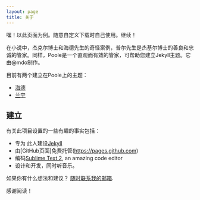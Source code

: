 ```yaml
---
layout: page
title: 关于
---
```


<p class="message">
      嘿！以此页面为例。随意自定义下载时自己使用。继续！
</p>

在小说中，杰克尔博士和海德先生的奇怪案例，普尔先生是杰基尔博士的善良和忠诚的管家。同样，Poole是一个直观而有效的管家，可帮助您建立Jekyll主题。它由@mdo制作。

目前有两个建立在Poole上的主题：

* [海德](http://hyde.getpoole.com)
* [兰宁](http://lanyon.getpoole.com)



## 建立

有关此项目设置的一些有趣的事实包括：

* 专为 此人建设[Jekyll](http://jekyllrb.com)
* 由[GitHub页面]免费托管(https://pages.github.com)
* 编码[Sublime Text 2](http://sublimetext.com), an amazing code editor
* 设计和开发，同时听音乐。 

如果你有什么想法和建议？ [随时联系我的邮箱](1714593434@Outlook.com).

感谢阅读！
